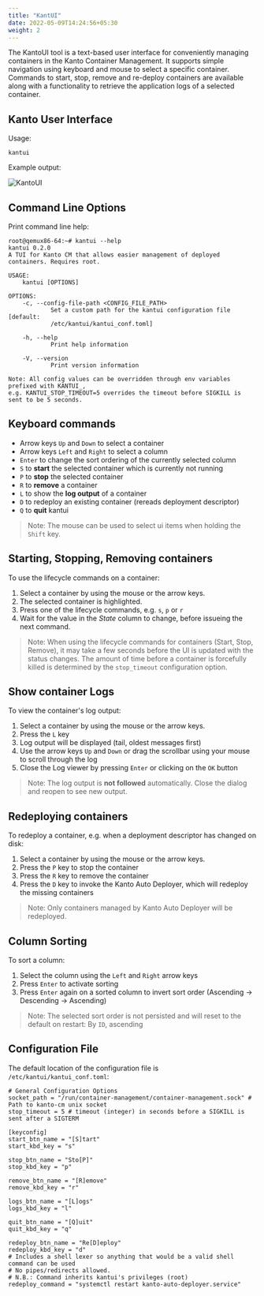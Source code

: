 ```yaml
---
title: "KantUI"
date: 2022-05-09T14:24:56+05:30
weight: 2
---
```


The KantoUI tool is a text-based user interface for conveniently managing containers in the Kanto Container Management.
It supports simple navigation using keyboard and mouse to select a specific container.
Commands to start, stop, remove and re-deploy containers are available along with a functionality to retrieve the application logs of a selected container.

## Kanto User Interface

Usage:

```shell
kantui
```

Example output:

![KantoUI](../kantui-large.png)

## Command Line Options

Print command line help:

```shell
root@qemux86-64:~# kantui --help
kantui 0.2.0
A TUI for Kanto CM that allows easier management of deployed containers. Requires root.

USAGE:
    kantui [OPTIONS]

OPTIONS:
    -c, --config-file-path <CONFIG_FILE_PATH>
            Set a custom path for the kantui configuration file [default:
            /etc/kantui/kantui_conf.toml]

    -h, --help
            Print help information

    -V, --version
            Print version information

Note: All config values can be overridden through env variables prefixed with KANTUI_,
e.g. KANTUI_STOP_TIMEOUT=5 overrides the timeout before SIGKILL is sent to be 5 seconds.
```

## Keyboard commands

- Arrow keys `Up` and `Down` to select a container
- Arrow keys `Left` and `Right` to select a column
- `Enter` to change the sort ordering of the currently selected column
- `S` to **start** the selected container which is currently not running
- `P` to **stop** the selected container
- `R` to **remove** a container
- `L` to show the **log output** of a container
- `D` to redeploy an existing container (rereads deployment descriptor)
- `Q` to **quit** kantui

> Note: The mouse can be used to select ui items when holding the `Shift` key.

## Starting, Stopping, Removing containers

To use the lifecycle commands on a container:

1. Select a container by using the mouse or the arrow keys.
2. The selected container is highlighted.
3. Press one of the lifecycle commands, e.g. `s`, `p` or `r`
4. Wait for the value in the *State* column to change, before issueing the next command.

> Note: When using the lifecycle commands for containers (Start, Stop, Remove), it may take a few seconds before the UI is updated with the status changes.
  The amount of time before a container is forcefully killed is determined by the `stop_timeout` configuration option.

## Show container Logs

To view the container's log output:

1. Select a container by using the mouse or the arrow keys.
2. Press the `L` key
3. Log output will be displayed (tail, oldest messages first)
4. Use the arrow keys `Up` and `Down` or drag the scrollbar using your mouse to scroll through the log
5. Close the Log viewer by pressing `Enter` or clicking on the `OK` button

> Note: The log output is **not followed** automatically. Close the dialog and reopen to see new output.

## Redeploying containers

To redeploy a container, e.g. when a deployment descriptor has changed on disk:

1. Select a container by using the mouse or the arrow keys.
2. Press the `P` key to stop the container
3. Press the `R` key to remove the container
4. Press the `D` key to invoke the Kanto Auto Deployer, which will redeploy the missing containers

> Note: Only containers managed by Kanto Auto Deployer will be redeployed.

## Column Sorting

To sort a column:

1. Select the column using the `Left` and `Right` arrow keys
2. Press `Enter` to activate sorting
3. Press `Enter` again on a sorted column to invert sort order (Ascending -> Descending -> Ascending)

> Note: The selected sort order is not persisted and will reset to the default on restart: By `ID`, ascending

## Configuration File

The default location of the configuration file is `/etc/kantui/kantui_conf.toml`:

```shell
# General Configuration Options
socket_path = "/run/container-management/container-management.sock" # Path to kanto-cm unix socket
stop_timeout = 5 # timeout (integer) in seconds before a SIGKILL is sent after a SIGTERM

[keyconfig]
start_btn_name = "[S]tart"
start_kbd_key = "s"

stop_btn_name = "Sto[P]"
stop_kbd_key = "p"

remove_btn_name = "[R]emove"
remove_kbd_key = "r"

logs_btn_name = "[L]ogs"
logs_kbd_key = "l"

quit_btn_name = "[Q]uit"
quit_kbd_key = "q"

redeploy_btn_name = "Re[D]eploy"
redeploy_kbd_key = "d"
# Includes a shell lexer so anything that would be a valid shell command can be used
# No pipes/redirects allowed.
# N.B.: Command inherits kantui's privileges (root)
redeploy_command = "systemctl restart kanto-auto-deployer.service"
```

